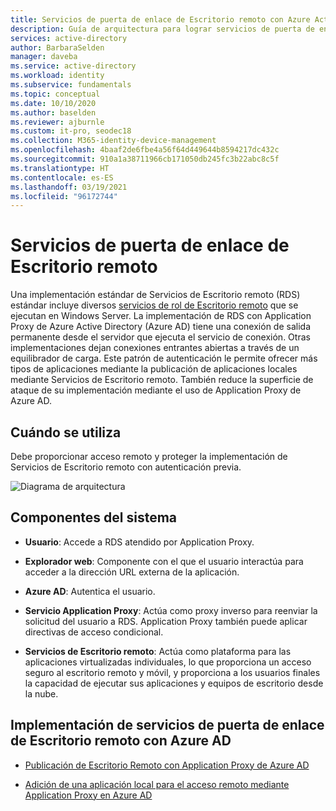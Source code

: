 ```yaml
---
title: Servicios de puerta de enlace de Escritorio remoto con Azure Active Directory
description: Guía de arquitectura para lograr servicios de puerta de enlace de Escritorio remoto con Azure Active Directory.
services: active-directory
author: BarbaraSelden
manager: daveba
ms.service: active-directory
ms.workload: identity
ms.subservice: fundamentals
ms.topic: conceptual
ms.date: 10/10/2020
ms.author: baselden
ms.reviewer: ajburnle
ms.custom: it-pro, seodec18
ms.collection: M365-identity-device-management
ms.openlocfilehash: 4baaf2de6fbe4a56f64d449644b8594217dc432c
ms.sourcegitcommit: 910a1a38711966cb171050db245fc3b22abc8c5f
ms.translationtype: HT
ms.contentlocale: es-ES
ms.lasthandoff: 03/19/2021
ms.locfileid: "96172744"
---
```

# <a name="remote-desktop-gateway-services"></a>Servicios de puerta de enlace de Escritorio remoto

Una implementación estándar de Servicios de Escritorio remoto (RDS) estándar incluye diversos [servicios de rol de Escritorio remoto](/windows-server/remote/remote-desktop-services/Desktop-hosting-logical-architecture) que se ejecutan en Windows Server. La implementación de RDS con Application Proxy de Azure Active Directory (Azure AD) tiene una conexión de salida permanente desde el servidor que ejecuta el servicio de conexión. Otras implementaciones dejan conexiones entrantes abiertas a través de un equilibrador de carga. Este patrón de autenticación le permite ofrecer más tipos de aplicaciones mediante la publicación de aplicaciones locales mediante Servicios de Escritorio remoto. También reduce la superficie de ataque de su implementación mediante el uso de Application Proxy de Azure AD.

## <a name="use-when"></a>Cuándo se utiliza

Debe proporcionar acceso remoto y proteger la implementación de Servicios de Escritorio remoto con autenticación previa.

![Diagrama de arquitectura](./media/authentication-patterns/rdp-auth.png)

## <a name="components-of-system"></a>Componentes del sistema

* **Usuario**: Accede a RDS atendido por Application Proxy.

* **Explorador web**: Componente con el que el usuario interactúa para acceder a la dirección URL externa de la aplicación.

* **Azure AD**: Autentica el usuario. 

* **Servicio Application Proxy**: Actúa como proxy inverso para reenviar la solicitud del usuario a RDS. Application Proxy también puede aplicar directivas de acceso condicional. 

* **Servicios de Escritorio remoto**: Actúa como plataforma para las aplicaciones virtualizadas individuales, lo que proporciona un acceso seguro al escritorio remoto y móvil, y proporciona a los usuarios finales la capacidad de ejecutar sus aplicaciones y equipos de escritorio desde la nube. 

## <a name="implement-remote-desktop-gateway-services-with-azure-ad"></a>Implementación de servicios de puerta de enlace de Escritorio remoto con Azure AD

* [Publicación de Escritorio Remoto con Application Proxy de Azure AD](../manage-apps/application-proxy-integrate-with-remote-desktop-services.md) 

* [Adición de una aplicación local para el acceso remoto mediante Application Proxy en Azure AD](../manage-apps/application-proxy-add-on-premises-application.md)

